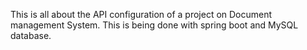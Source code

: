 This is all about the API configuration of a project on Document management System. This is being done with spring boot and MySQL database.
